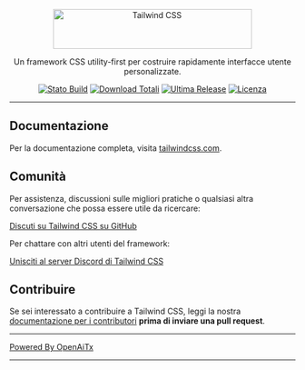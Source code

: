 <p align="center">
  <a href="https://tailwindcss.com" target="_blank">
    <picture>
      <source media="(prefers-color-scheme: dark)" srcset="https://raw.githubusercontent.com/tailwindlabs/tailwindcss/HEAD/.github/logo-dark.svg">
      <source media="(prefers-color-scheme: light)" srcset="https://raw.githubusercontent.com/tailwindlabs/tailwindcss/HEAD/.github/logo-light.svg">
      <img alt="Tailwind CSS" src="https://raw.githubusercontent.com/tailwindlabs/tailwindcss/HEAD/.github/logo-light.svg" width="350" height="70" style="max-width: 100%;">
    </picture>
  </a>
</p>

<p align="center">
  Un framework CSS utility-first per costruire rapidamente interfacce utente personalizzate.
</p>

<p align="center">
    <a href="https://github.com/tailwindlabs/tailwindcss/actions"><img src="https://img.shields.io/github/actions/workflow/status/tailwindlabs/tailwindcss/ci.yml?branch=next" alt="Stato Build"></a>
    <a href="https://www.npmjs.com/package/tailwindcss"><img src="https://img.shields.io/npm/dt/tailwindcss.svg" alt="Download Totali"></a>
    <a href="https://github.com/tailwindcss/tailwindcss/releases"><img src="https://img.shields.io/npm/v/tailwindcss.svg" alt="Ultima Release"></a>
    <a href="https://github.com/tailwindcss/tailwindcss/blob/master/LICENSE"><img src="https://img.shields.io/npm/l/tailwindcss.svg" alt="Licenza"></a>
</p>

---

## Documentazione

Per la documentazione completa, visita [tailwindcss.com](https://tailwindcss.com).

## Comunità

Per assistenza, discussioni sulle migliori pratiche o qualsiasi altra conversazione che possa essere utile da ricercare:

[Discuti su Tailwind CSS su GitHub](https://github.com/tailwindcss/tailwindcss/discussions)

Per chattare con altri utenti del framework:

[Unisciti al server Discord di Tailwind CSS](https://discord.gg/7NF8GNe)

## Contribuire

Se sei interessato a contribuire a Tailwind CSS, leggi la nostra [documentazione per i contributori](https://github.com/tailwindcss/tailwindcss/blob/next/.github/CONTRIBUTING.md) **prima di inviare una pull request**.

---

[Powered By OpenAiTx](https://github.com/OpenAiTx/OpenAiTx)

---